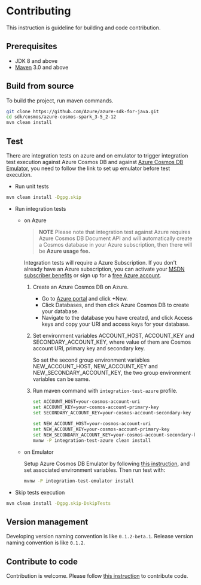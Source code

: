 # Contributing
This instruction is guideline for building and code contribution.

## Prerequisites
- JDK 8 and above
- [Maven](https://maven.apache.org/) 3.0 and above

## Build from source
To build the project, run maven commands.

```bash
git clone https://github.com/Azure/azure-sdk-for-java.git 
cd sdk/cosmos/azure-cosmos-spark_3-5_2-12
mvn clean install
```

## Test
There are integration tests on azure and on emulator to trigger integration test execution
against Azure Cosmos DB and against
[Azure Cosmos DB Emulator](https://docs.microsoft.com/azure/cosmos-db/local-emulator), you need to
follow the link to set up emulator before test execution.

- Run unit tests
```bash
mvn clean install -Dgpg.skip
```

- Run integration tests
    - on Azure
      > **NOTE** Please note that integration test against Azure requires Azure Cosmos DB Document 
      API and will automatically create a Cosmos database in your Azure subscription, then there 
      will be **Azure usage fee.** 

      Integration tests will require a Azure Subscription. If you don't already have an Azure
      subscription, you can activate your
      [MSDN subscriber benefits](https://azure.microsoft.com/pricing/member-offers/msdn-benefits-details/)
      or sign up for a [free Azure account](https://azure.microsoft.com/free/).

        1. Create an Azure Cosmos DB on Azure.
            - Go to [Azure portal](https://portal.azure.com/) and click +New.
            - Click Databases, and then click Azure Cosmos DB to create your database.
            - Navigate to the database you have created, and click Access keys and copy your
              URI and access keys for your database.

        2. Set environment variables ACCOUNT_HOST, ACCOUNT_KEY and SECONDARY_ACCOUNT_KEY, where value
           of them are Cosmos account URI, primary key and secondary key.

           So set the
           second group environment variables NEW_ACCOUNT_HOST, NEW_ACCOUNT_KEY and
           NEW_SECONDARY_ACCOUNT_KEY, the two group environment variables can be same.
        3. Run maven command with `integration-test-azure` profile.

           ```bash
           set ACCOUNT_HOST=your-cosmos-account-uri
           set ACCOUNT_KEY=your-cosmos-account-primary-key
           set SECONDARY_ACCOUNT_KEY=your-cosmos-account-secondary-key
   
           set NEW_ACCOUNT_HOST=your-cosmos-account-uri
           set NEW_ACCOUNT_KEY=your-cosmos-account-primary-key
           set NEW_SECONDARY_ACCOUNT_KEY=your-cosmos-account-secondary-key
           mvnw -P integration-test-azure clean install
           ```

    - on Emulator

      Setup Azure Cosmos DB Emulator by following
      [this instruction](https://docs.microsoft.com/azure/cosmos-db/local-emulator), and set
      associated environment variables. Then run test with:
      ```bash
      mvnw -P integration-test-emulator install
      ```


- Skip tests execution
```bash
mvn clean install -Dgpg.skip-DskipTests
```

## Version management
Developing version naming convention is like `0.1.2-beta.1`. Release version naming convention is like `0.1.2`.

## Contribute to code
Contribution is welcome. Please follow
[this instruction](https://github.com/Azure/azure-sdk-for-java/blob/main/CONTRIBUTING.md) to contribute code.

